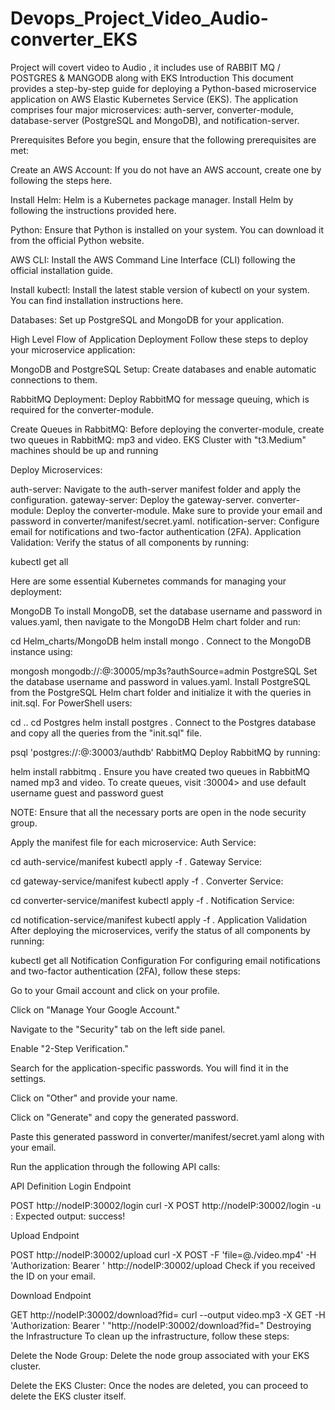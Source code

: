 # Devops_Project_Video_Audio-converter_EKS
Project will covert video to Audio , it includes use of RABBIT MQ / POSTGRES &amp; MANGODB along with EKS
Introduction
This document provides a step-by-step guide for deploying a Python-based microservice application on AWS Elastic Kubernetes Service (EKS). The application comprises four major microservices: auth-server, converter-module, database-server (PostgreSQL and MongoDB), and notification-server.

Prerequisites
Before you begin, ensure that the following prerequisites are met:

Create an AWS Account: If you do not have an AWS account, create one by following the steps here.

Install Helm: Helm is a Kubernetes package manager. Install Helm by following the instructions provided here.

Python: Ensure that Python is installed on your system. You can download it from the official Python website.

AWS CLI: Install the AWS Command Line Interface (CLI) following the official installation guide.

Install kubectl: Install the latest stable version of kubectl on your system. You can find installation instructions here.

Databases: Set up PostgreSQL and MongoDB for your application.

High Level Flow of Application Deployment
Follow these steps to deploy your microservice application:

MongoDB and PostgreSQL Setup: Create databases and enable automatic connections to them.

RabbitMQ Deployment: Deploy RabbitMQ for message queuing, which is required for the converter-module.

Create Queues in RabbitMQ: Before deploying the converter-module, create two queues in RabbitMQ: mp3 and video.
EKS Cluster with "t3.Medium" machines should be up and running

Deploy Microservices:

auth-server: Navigate to the auth-server manifest folder and apply the configuration.
gateway-server: Deploy the gateway-server.
converter-module: Deploy the converter-module. Make sure to provide your email and password in converter/manifest/secret.yaml.
notification-server: Configure email for notifications and two-factor authentication (2FA).
Application Validation: Verify the status of all components by running:

kubectl get all

Here are some essential Kubernetes commands for managing your deployment:

MongoDB
To install MongoDB, set the database username and password in values.yaml, then navigate to the MongoDB Helm chart folder and run:

cd Helm_charts/MongoDB
helm install mongo .
Connect to the MongoDB instance using:

mongosh mongodb://<username>:<pwd>@<nodeip>:30005/mp3s?authSource=admin
PostgreSQL
Set the database username and password in values.yaml. Install PostgreSQL from the PostgreSQL Helm chart folder and initialize it with the queries in init.sql. For PowerShell users:

cd ..
cd Postgres
helm install postgres .
Connect to the Postgres database and copy all the queries from the "init.sql" file.

psql 'postgres://<username>:<pwd>@<nodeip>:30003/authdb'
RabbitMQ
Deploy RabbitMQ by running:

helm install rabbitmq .
Ensure you have created two queues in RabbitMQ named mp3 and video. To create queues, visit <nodeIp>:30004> and use default username guest and password guest

NOTE: Ensure that all the necessary ports are open in the node security group.

Apply the manifest file for each microservice:
Auth Service:

cd auth-service/manifest
kubectl apply -f .
Gateway Service:

cd gateway-service/manifest
kubectl apply -f .
Converter Service:

cd converter-service/manifest
kubectl apply -f .
Notification Service:

cd notification-service/manifest
kubectl apply -f .
Application Validation
After deploying the microservices, verify the status of all components by running:

kubectl get all
Notification Configuration
For configuring email notifications and two-factor authentication (2FA), follow these steps:

Go to your Gmail account and click on your profile.

Click on "Manage Your Google Account."

Navigate to the "Security" tab on the left side panel.

Enable "2-Step Verification."

Search for the application-specific passwords. You will find it in the settings.

Click on "Other" and provide your name.

Click on "Generate" and copy the generated password.

Paste this generated password in converter/manifest/secret.yaml along with your email.

Run the application through the following API calls:

API Definition
Login Endpoint

POST http://nodeIP:30002/login
curl -X POST http://nodeIP:30002/login -u <email>:<password>
Expected output: success!

Upload Endpoint

POST http://nodeIP:30002/upload
 curl -X POST -F 'file=@./video.mp4' -H 'Authorization: Bearer <JWT Token>' http://nodeIP:30002/upload
Check if you received the ID on your email.

Download Endpoint

GET http://nodeIP:30002/download?fid=<Generated file identifier>
 curl --output video.mp3 -X GET -H 'Authorization: Bearer <JWT Token>' "http://nodeIP:30002/download?fid=<Generated fid>"
Destroying the Infrastructure
To clean up the infrastructure, follow these steps:

Delete the Node Group: Delete the node group associated with your EKS cluster.

Delete the EKS Cluster: Once the nodes are deleted, you can proceed to delete the EKS cluster itself.
